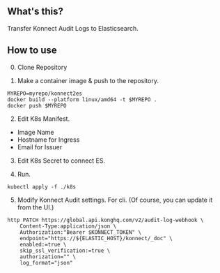 ## What's this?

Transfer Konnect Audit Logs to Elasticsearch.

## How to use
0. Clone Repository

1. Make a container image & push to the repository.
```
MYREPO=myrepo/konnect2es
docker build --platform linux/amd64 -t $MYREPO .
docker push $MYREPO
```

2. Edit K8s Manifest.
- Image Name
- Hostname for Ingress
- Email for Issuer

3. Edit K8s Secret to connect ES.

4. Run.
```
kubectl apply -f ./k8s
```

5. Modify Konnect Audit settings.
For cli. (Of course, you can update it from the UI.)
```
http PATCH https://global.api.konghq.com/v2/audit-log-webhook \
    Content-Type:application/json \
    Authorization:"Bearer $KONNECT_TOKEN" \
    endpoint="https://${ELASTIC_HOST}/konnect/_doc" \
    enabled:=true \
    skip_ssl_verification:=true \
    authorization="" \
    log_format="json"
```


